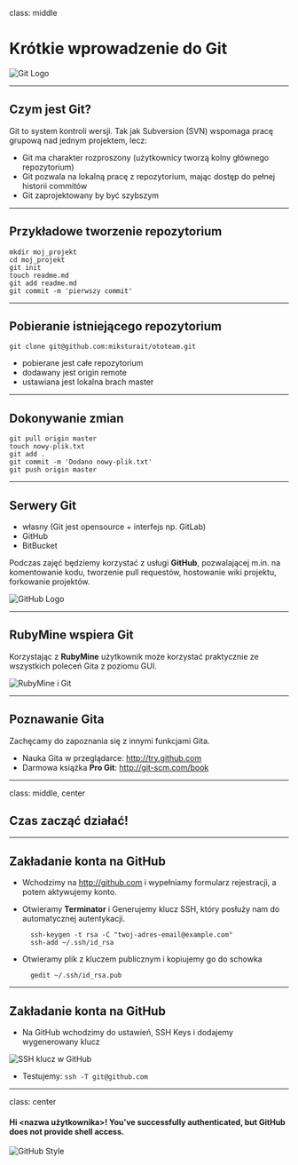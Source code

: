 class: middle
# Krótkie wprowadzenie do Git

![Git Logo](http://git-scm.com/images/logos/1color-orange-lightbg@2x.png)

---

## Czym jest Git?

Git to system kontroli wersji. Tak jak Subversion (SVN) wspomaga pracę
grupową nad jednym projektem, lecz:

- Git ma charakter rozproszony (użytkownicy tworzą kolny głównego repozytorium)
- Git pozwala na lokalną pracę z repozytorium, mając dostęp do pełnej historii commitów
- Git zaprojektowany by być szybszym

---

## Przykładowe tworzenie repozytorium

    mkdir moj_projekt
    cd moj_projekt
    git init
    touch readme.md
    git add readme.md
    git commit -m 'pierwszy commit'

---

## Pobieranie istniejącego repozytorium

    git clone git@github.com:miksturait/ototeam.git

- pobierane jest całe repozytorium
- dodawany jest origin remote
- ustawiana jest lokalna brach master

---

## Dokonywanie zmian

    git pull origin master
    touch nowy-plik.txt
    git add .
    git commit -m 'Dodano nowy-plik.txt'
    git push origin master

---

## Serwery Git

- własny (Git jest opensource + interfejs np. GitLab)
- GitHub
- BitBucket

Podczas zajęć będziemy korzystać z usługi **GitHub**, pozwalającej m.in. na komentowanie kodu,
tworzenie pull requestów, hostowanie wiki projektu, forkowanie projektów.

![GitHub Logo](http://andornagy.com/wp-content/uploads/2013/12/github-logo.png)

---

## RubyMine wspiera Git

Korzystając z **RubyMine** użytkownik może korzystać praktycznie ze wszystkich poleceń Gita
z poziomu GUI.

![RubyMine i Git](http://pivotallabs.com/wordpress/wp-content/uploads/2013/06/revert-vcs-operations-popup.png)

---
## Poznawanie Gita

Zachęcamy do zapoznania się z innymi funkcjami Gita.

- Nauka Gita w przeglądarce: http://try.github.com
- Darmowa książka **Pro Git**: http://git-scm.com/book


---
class: middle, center

## Czas zacząć działać!

---

## Zakładanie konta na GitHub

- Wchodzimy na http://github.com i wypełniamy formularz rejestracji, a potem aktywujemy konto.
- Otwieramy **Terminator** i Generujemy klucz SSH, który posłuży nam do automatycznej autentykacji.

        ssh-keygen -t rsa -C "twoj-adres-email@example.com"
        ssh-add ~/.ssh/id_rsa
- Otwieramy plik z kluczem publicznym i kopiujemy go do schowka

        gedit ~/.ssh/id_rsa.pub

---

## Zakładanie konta na GitHub

- Na GitHub wchodzimy do ustawień, SSH Keys i dodajemy wygenerowany klucz

![SSH klucz w GitHub](http://georgi-mitev.com/wp-content/uploads/github-ssh-keys3.png)

- Testujemy: ```ssh -T git@github.com```

---

class: center

#### Hi <nazwa użytkownika>! You've successfully authenticated, but GitHub does not provide shell access.

![GitHub Style](http://octodex.github.com/images/gangnamtocat.png)


